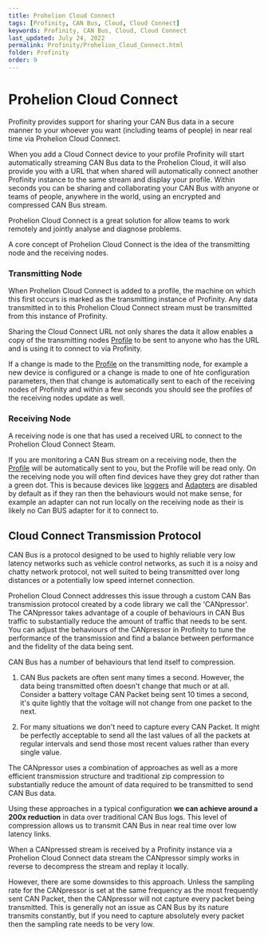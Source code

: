 ```yaml
---
title: Prohelion Cloud Connect
tags: [Profinity, CAN Bus, Cloud, Cloud Connect]
keywords: Profinity, CAN Bus, Cloud, Cloud Connect
last_updated: July 24, 2022
permalink: Profinity/Prohelion_Cloud_Connect.html
folder: Profinity
order: 9
---
```


# Prohelion Cloud Connect

Profinity provides support for sharing your CAN Bus data in a secure manner to your whoever you want (including teams of people) in near real time via Prohelion Cloud Connect.

When you add a Cloud Connect device to your profile Profinity will start automatically streaming CAN Bus data to the Prohelion Cloud, it will also provide you with a URL that when shared will automatically connect another Profinity instance to the same stream and display your profile.  Within seconds you can be sharing and collaborating your CAN Bus with anyone or teams of people, anywhere in the world, using an encrypted and compressed CAN Bus stream.

Prohelion Cloud Connect is a great solution for allow teams to work remotely and jointly analyse and diagnose problems.  

A core concept of Prohelion Cloud Connect is the idea of the transmitting node and the receiving nodes.

### Transmitting Node

When Prohelion Cloud Connect is added to a profile, the machine on which this first occurs is marked as the transmitting instance of Profinity. Any data transmitted in to this Prohelion Cloud Connect stream must be transmitted from this instance of Profinity.

Sharing the Cloud Connect URL not only shares the data it allow enables a copy of the transmitting nodes [Profile](Profiles.html) to be sent to anyone who has the URL and is using it to connect to via Profinity.

If a change is made to the [Profile](Profiles.html) on the transmitting node, for example a new device is configured or a change is made to one of hte configuration parameters, then that change is automatically sent to each of the receiving nodes of Profinity and within a few seconds you should see the profiles of the receiving nodes update as well.

### Receiving Node

A receiving node is one that has used a received URL to connect to the Prohelion Cloud Connect Steam.

If you are monitoring a CAN Bus stream on a receiving node, then the [Profile](Profiles.html) will be automatically sent to you, but the Profile will be read only.  On the receiving node you will often find devices have they grey dot rather than a green dot.  This is because devices like [loggers](Logging_Replaying_CAN_Bus_Messages.html) and [Adapters](CAN_Bus_Adapters.html) are disabled by default as if they ran then the behaviours would not make sense, for example an adapter can not run locally on the receiving node as their is likely no Can BUS adapter for it to connect to.

## Cloud Connect Transmission Protocol

CAN Bus is a protocol designed to be used to highly reliable very low latency networks such as vehicle control networks, as such it is a noisy and chatty network protocol, not well suited to being transmitted over long distances or a potentially low speed internet connection.

Prohelion Cloud Connect addresses this issue through a custom CAN Bas transmission protocol created by a code library we call the 'CANpressor'.  The CANpressor takes advantage of a couple of behaviours in CAN Bus traffic to substantially reduce the amount of traffic that needs to be sent.  You can adjust the behaviours of the CANpressor in Profinity to tune the performance of the transmission and find a balance between performance and the fidelity of the data being sent.

CAN Bus has a number of behaviours that lend itself to compression.

1. CAN Bus packets are often sent many times a second.  However, the data being transmitted often doesn't change that much or at all.  Consider a battery voltage CAN Packet being sent 10 times a second, it's quite lightly that the voltage will not change from one packet to the next.

2. For many situations we don't need to capture every CAN Packet.  It might be perfectly acceptable to send all the last values of all the packets at regular intervals and send those most recent values rather than every single value.

The CANpressor uses a combination of approaches as well as a more efficient transmission structure and traditional zip compression to substantially reduce the amount of data required to be transmitted to send CAN Bus data.  

Using these approaches in a typical configuration **we can achieve around a 200x reduction** in data over traditional CAN Bus logs.  This level of compression allows us to transmit CAN Bus in near real time over low latency links.

When a CANpressed stream is received by a Profinity instance via a Prohelion Cloud Connect data stream the CANpressor simply works in reverse to decompress the stream and replay it locally.

However, there are some downsides to this approach.  Unless the sampling rate for the CANpressor is set at the same frequency as the most frequently sent CAN Packet, then the CANpressor will not capture every packet being transmitted.  This is generally not an issue as CAN Bus by its nature transmits constantly, but if you need to capture absolutely every packet then the sampling rate needs to be very low. 